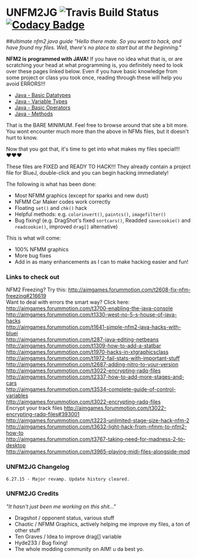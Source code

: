# UNFM2JG ![Travis Build Status](http://travis-ci.org/HulaSamsquanch/unfm2jg.svg) [![Codacy Badge](https://api.codacy.com/project/badge/grade/83b0c0adad874ba68fd81fd7c735e9da)](https://www.codacy.com/app/samsquanchhunter14/unfm2jg)
##_ultimate nfm2 java guide_
*"Hello there mate. So you want to hack, and have found my files. Well, there's no place to start but at the beginning."*

**NFM2 is programmed with JAVA!** If you have no idea what that is, or are scratching your head at what programming is, you definitely need to look over
these pages linked below. Even if you have basic knowledge from some project or class you took once, 
reading through these will help you avoid ERRORS!!!

- [Java - Basic Datatypes](http://www.tutorialspoint.com/java/java_basic_datatypes.htm)
- [Java - Variable Types](http://www.tutorialspoint.com/java/java_variable_types.htm)
- [Java - Basic Operators](http://www.tutorialspoint.com/java/java_basic_operators.htm)
- [Java - Methods](http://www.tutorialspoint.com/java/java_methods.htm)

That is the BARE MINIMUM. Feel free to browse around that site a bit more. You wont encounter much more than the above in NFMs files, but it doesn't hurt
to know.

Now that you got that, it's time to get into what makes my files special!!! ♥♥♥

These files are FIXED and READY TO HACK!!! They already contain a project file for BlueJ, double-click and you can begin hacking immediately!

The following is what has been done:

 - Most NFMM graphics (except for sparks and new dust)
 - NFMM Car Maker codes work correctly
 - Floating ```set()``` and ```chk()``` hack
 - Helpful methods: e.g. ```colorinvert()```, ```paintcs()```, ```imagefilter()``` 
 - Bug fixing! (e.g. DragShot's fixed ```sortcars()```, Readded ```savecookie()``` and ```readcookie()```, improved ```drag[]``` alternative)

This is what will come:

- 100% NFMM graphics
- More bug fixes
- Add in as many enhancements as I can to make hacking easier and fun!

### Links to check out
NFM2 Freezing? Try this: http://aimgames.forummotion.com/t2608-fix-nfm-freezing#216619  
Want to deal with errors the smart way? Click here: http://aimgames.forummotion.com/t3700-enabling-the-java-console  
http://aimgames.forummotion.com/t1330-west-no-5-s-house-of-java-hacks  
http://aimgames.forummotion.com/t1641-simple-nfm2-java-hacks-with-bluej  
http://aimgames.forummotion.com/t287-java-editing-netbeans  
http://aimgames.forummotion.com/t1309-how-to-add-a-statbar  
http://aimgames.forummotion.com/t1970-hacks-in-xtgraphicsclass  
http://aimgames.forummotion.com/t1972-fail-stats-with-important-stuff  
http://aimgames.forummotion.com/t2687-adding-nitro-to-your-version  
http://aimgames.forummotion.com/t3022-encrypting-radq-files  
http://aimgames.forummotion.com/t2337-how-to-add-more-stages-and-cars  
http://aimgames.forummotion.com/t3534-complete-guide-of-control-variables  
http://aimgames.forummotion.com/t3022-encrypting-radq-files  
Encrypt your track files http://aimgames.forummotion.com/t3022-encrypting-radq-files#393001  
http://aimgames.forummotion.com/t3223-unlimited-stage-size-hack-nfm-2  
http://aimgames.forummotion.com/t3632-light-hack-from-nfmm-to-nfm2-how-to  
http://aimgames.forummotion.com/t3767-taking-need-for-madness-2-to-desktop  
http://aimgames.forummotion.com/t3965-playing-midi-files-alongside-mod  

### UNFM2JG Changelog
    6.27.15 - Major revamp. Update history cleared.

### UNFM2JG Credits
*"It hasn't just been me working on this shit..."*

 - Dragshot   / opponent status, various stuff
 - Chaotic    / NFMM Graphics, actively helping me improve my files, a ton of other stuff 
 - Ten Graves / Idea to improve drag[] variable 
 - Hyde233    / Bug fixing!
 - The whole modding community on AIM! u da best yo.
